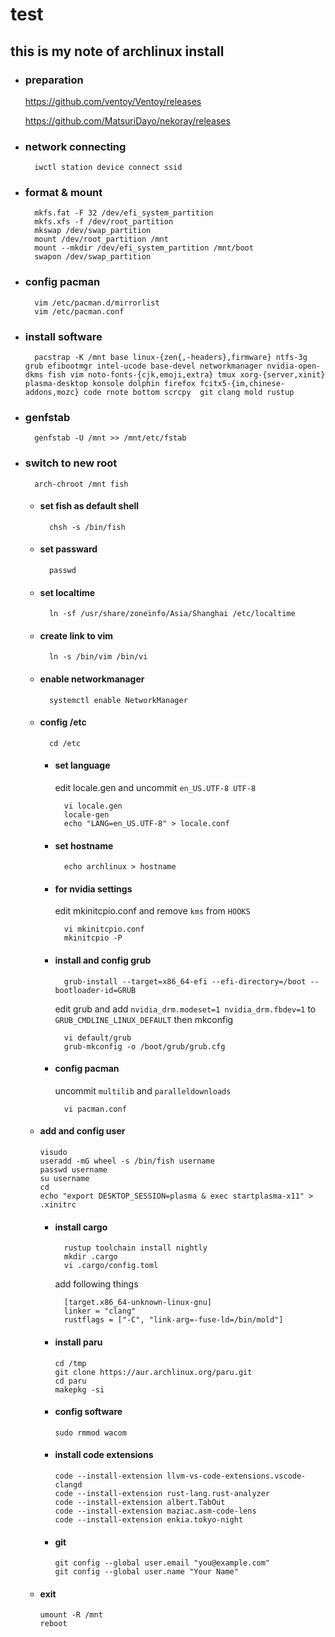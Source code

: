 # test

## this is my note of archlinux install

- ### preparation
  https://github.com/ventoy/Ventoy/releases
  
  https://github.com/MatsuriDayo/nekoray/releases

- ### network connecting
        iwctl station device connect ssid

- ### format & mount
        mkfs.fat -F 32 /dev/efi_system_partition
        mkfs.xfs -f /dev/root_partition
        mkswap /dev/swap_partition
        mount /dev/root_partition /mnt
        mount --mkdir /dev/efi_system_partition /mnt/boot
        swapon /dev/swap_partition

- ### config pacman
        vim /etc/pacman.d/mirrorlist 
        vim /etc/pacman.conf

- ### install software
        pacstrap -K /mnt base linux-{zen{,-headers},firmware} ntfs-3g grub efibootmgr intel-ucode base-devel networkmanager nvidia-open-dkms fish vim noto-fonts-{cjk,emoji,extra} tmux xorg-{server,xinit} plasma-desktop konsole dolphin firefox fcitx5-{im,chinese-addons,mozc} code rnote bottom scrcpy  git clang mold rustup

- ### genfstab
        genfstab -U /mnt >> /mnt/etc/fstab

- ### switch to new root
        arch-chroot /mnt fish

    - #### set fish as default shell
            chsh -s /bin/fish

    - #### set passward
            passwd

    - #### set localtime
            ln -sf /usr/share/zoneinfo/Asia/Shanghai /etc/localtime

    - #### create link to vim
            ln -s /bin/vim /bin/vi

    - #### enable networkmanager
            systemctl enable NetworkManager

    - #### config /etc
            cd /etc

        - #### set language
          edit locale.gen and uncommit `en_US.UTF-8 UTF-8`
          
                vi locale.gen
                locale-gen 
                echo "LANG=en_US.UTF-8" > locale.conf

        - #### set hostname
                echo archlinux > hostname

        - #### for nvidia settings
          edit mkinitcpio.conf and remove `kms` from `HOOKS`
          
                vi mkinitcpio.conf 
                mkinitcpio -P

        - #### install and config grub
                grub-install --target=x86_64-efi --efi-directory=/boot --bootloader-id=GRUB   
          edit grub and add `nvidia_drm.modeset=1 nvidia_drm.fbdev=1` to `GRUB_CMDLINE_LINUX_DEFAULT` then mkconfig
          
                vi default/grub
                grub-mkconfig -o /boot/grub/grub.cfg
          
        - #### config pacman
          uncommit `multilib` and `paralleldownloads`
      
                vi pacman.conf

    - #### add and config user
          visudo
          useradd -mG wheel -s /bin/fish username
          passwd username
          su username
          cd
          echo "export DESKTOP_SESSION=plasma & exec startplasma-x11" > .xinitrc

        - #### install cargo
                rustup toolchain install nightly
                mkdir .cargo
                vi .cargo/config.toml
          
            add following things
      
                [target.x86_64-unknown-linux-gnu]
                linker = "clang"
                rustflags = ["-C", "link-arg=-fuse-ld=/bin/mold"]

        - #### install paru
              cd /tmp
              git clone https://aur.archlinux.org/paru.git
              cd paru
              makepkg -si

        - #### config software
              sudo rmmod wacom

        - #### install code extensions
              code --install-extension llvm-vs-code-extensions.vscode-clangd
              code --install-extension rust-lang.rust-analyzer
              code --install-extension albert.TabOut
              code --install-extension maziac.asm-code-lens
              code --install-extension enkia.tokyo-night

        - #### git
              git config --global user.email "you@example.com"
              git config --global user.name "Your Name"

    - #### exit
          umount -R /mnt
          reboot
